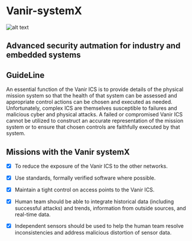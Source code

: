 # Vanir-systemX
![alt text](https://github.com/adam-p/markdown-here/raw/master/.png "Logo Title Text 1")

## Advanced security autmation for industry and embedded systems

## GuideLine
 An essential function of the Vanir ICS is to provide details of the physical mission system so
that the health of that system can be assessed and appropriate control actions can be
chosen and executed as needed. Unfortunately, complex ICS are themselves susceptible
to failures and malicious cyber and physical attacks. A failed or compromised Vanir ICS cannot be utilized to construct an accurate representation of the mission system or to ensure that chosen controls are faithfully executed by that system. 


## Missions with the Vanir systemX

- [x] To reduce the exposure of the Vanir ICS to the other networks.
- [x] Use standards, formally verified software where possible.
- [x] Maintain a tight control on access points to the Vanir ICS.
- [x] Human team should be able to integrate historical data (including successful attacks)
and trends, information from outside sources, and real-time data. 

- [x] Independent sensors should be used to help the human team resolve inconsistencies 
and address malicious distortion of sensor data. 




